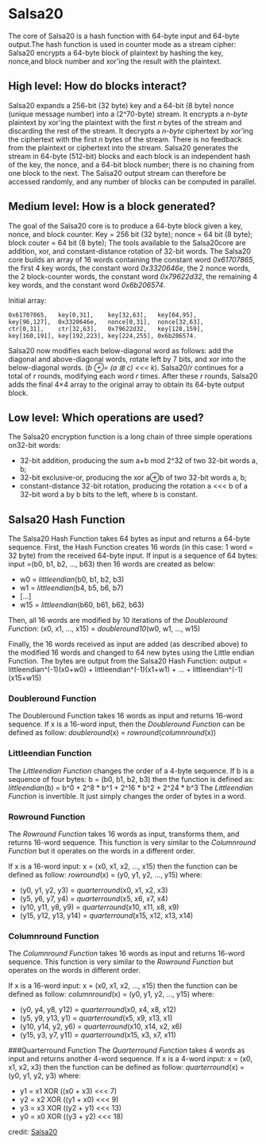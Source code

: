 # Salsa20

The core of Salsa20 is a hash function with 64-byte input and 64-byte output.The hash function is used in counter mode as a stream cipher:
Salsa20 encrypts a 64-byte block of plaintext by hashing the key, nonce,and block number and xor'ing the result with the plaintext.

## High level: How do blocks interact?
Salsa20 expands a 256-bit (32 byte) key and a 64-bit (8 byte) nonce (unique message number) into a (2^70-byte) stream.
It encrypts a _n-byte_ plaintext by xor’ing the plaintext with the first _n_ bytes of the stream and discarding the rest of the stream.
It decrypts a _n-byte_ ciphertext by xor’ing the ciphertext with the first _n_ bytes of the stream.
There is no feedback from the plaintext or ciphertext into the stream.
Salsa20 generates the stream in 64-byte (512-bit) blocks and each block is an independent hash of the key, the nonce, and a 64-bit block number;
there is no chaining from one block to the next.
The Salsa20 output stream can therefore be accessed randomly, and any number of blocks can be computed in parallel.

## Medium level: How is a block generated?
The goal of the Salsa20 core is to produce a 64-byte block given a key, nonce, and block counter.
Key = 256 bit (32 byte); nonce = 64 bit (8 byte); block couter = 64 bit (8 byte);
The tools available to the Salsa20core are addition, xor, and constant-distance rotation of 32-bit words.
The Salsa20 core builds an array of 16 words containing the constant word _0x61707865_, the first 4 key words, the constant word _0x3320646e_,
the 2 nonce words, the 2 block-counter words, the constant word _0x79622d32_, the remaining 4 key words, and the constant word _0x6b206574_.

Initial array:
```
0x61707865,   key[0,31],    key[32,63],   key[64,95],
key[96,127],  0x3320646e,   nonce[0,31],  nonce[32,63],
ctr[0,31],    ctr[32,63],   0x79622d32,   key[128,159],
key[160,191], key[192,223], key[224,255], 0x6b206574.
```

Salsa20 now modifies each below-diagonal word as follows:
add the diagonal and above-diagonal words, rotate left by 7 bits, and xor into the below-diagonal words. (_b ⊕= (a ⊞ c) <<< k_).
Salsa20/_r_ continues for a total of _r_ rounds, modifying each word _r_ times.
After these _r_ rounds, Salsa20 adds the final 4×4 array to the original array to obtain its 64-byte output block.

## Low level: Which operations are used?
The Salsa20 encryption function is a long chain of three simple operations on32-bit words:
* 32-bit addition, producing the sum a+b mod 2^32 of two 32-bit words a, b;
* 32-bit exclusive-or, producing the xor a⊕b of two 32-bit words a, b;
* constant-distance 32-bit rotation, producing the rotation a <<< b of a 32-bit word a by b bits to the left, where b is constant.


## Salsa20 Hash Function
The Salsa20 Hash Function takes 64 bytes as input and returns a 64-byte sequence.
First, the Hash Function creates 16 words (in this case: 1 word = 32 byte) from the received 64-byte input. If input is a sequence of 64 bytes:
    input =(b0, b1, b2, ..., b63)
then 16 words are created as below:
* w0 = _littleendian_(b0, b1, b2, b3)
* w1 = _littleendian_(b4, b5, b6, b7)
* [...]
* w15 = _littleendian_(b60, b61, b62, b63)

Then, all 16 words are modified by 10 iterations of the _Doubleround Function_:
    (x0, x1, ..., x15) = _doubleround10_(w0, w1, ..., w15)

Finally, the 16 words received as input are added (as described above) to the modified 16 words and changed to 64 new bytes using the Little endian Function.
The bytes are output from the Salsa20 Hash Function:
    output = littleendian^(-1)(x0+w0) + littleendian^(-1)(x1+w1) + ... + littleendian^(-1)(x15+w15)

### Doubleround Function
The Doubleround Function takes 16 words as input and returns 16-word sequence.
If x is a 16-word input, then the _Doubleround Function_ can be defined as follow:
    _doubleround_(x) = _rowround_(_columnround_(x))

### Littleendian Function
The _Littleendian Function_ changes the order of a 4-byte sequence.
If b is a sequence of four bytes:
    b = (b0, b1, b2, b3)
then the function is defined as:
    _littleendian_(b) = b^0 + 2^8 * b^1 + 2^16 * b^2 + 2^24 * b^3
The _Littleendian Function_ is invertible. It just simply changes the order of bytes in a word.

### Rowround Function
The _Rowround Function_ takes 16 words as input, transforms them, and returns 16-word sequence.
This function is very similar to the _Columnround Function_ but it operates on the words in a different order.

If x is a 16-word input:
    x = (x0, x1, x2, ..., x15)
then the function can be defined as follow:
    _rowround_(x) = (y0, y1, y2, ..., y15)
where:
* (y0, y1, y2, y3) = _quarterround_(x0, x1, x2, x3)
* (y5, y6, y7, y4) = _quarterround_(x5, x6, x7, x4)
* (y10, y11, y8, y9) = _quarterround_(x10, x11, x8, x9)
* (y15, y12, y13, y14) = _quarterround_(x15, x12, x13, x14)

### Columnround Function
The _Columnround Function_ takes 16 words as input and returns 16-word sequence.
This function is very similar to the _Rowround Function_ but operates on the words in different order.

If x is a 16-word input:
    x = (x0, x1, x2, ..., x15)
then the function can be defined as follow:
    _columnround_(x) = (y0, y1, y2, ..., y15)
where:
* (y0, y4, y8, y12) = _quarterround_(x0, x4, x8, x12)
* (y5, y9, y13, y1) = _quarterround_(x5, x9, x13, x1)
* (y10, y14, y2, y6) = _quarterround_(x10, x14, x2, x6)
* (y15, y3, y7, y11) = _quarterround_(x15, x3, x7, x11)

###Quarterround Function
The _Quarterround Function_ takes 4 words as input and returns another 4-word sequence.
If x is a 4-word input:
    x = (x0, x1, x2, x3)
then the function can be defined as follow:
    _quarterround_(x) = (y0, y1, y2, y3)
where:
* y1 = x1 XOR ((x0 + x3) <<< 7)
* y2 = x2 XOR ((y1 + x0) <<< 9)
* y3 = x3 XOR ((y2 + y1) <<< 13)
* y0 = x0 XOR ((y3 + y2) <<< 18)

credit: [Salsa20](http://www.crypto-it.net/eng/symmetric/salsa20.html)